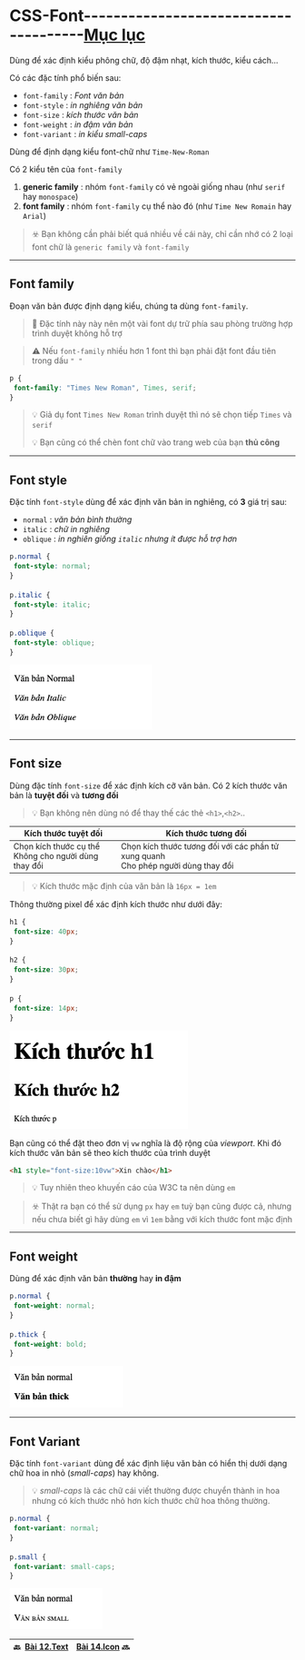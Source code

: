 # CSS-Font--------------------------------------[Mục lục](https://github.com/Zenfection/CSS)

Dùng để xác định kiểu phông chữ, độ đậm nhạt, kích thước, kiểu cách...

Có các đặc tính phổ biến sau:

- `font-family` : *Font văn bản*
- `font-style` : *in nghiêng văn bản*
- `font-size` : *kích thước văn bản*
- `font-weight` : *in đậm  văn bản*
- `font-variant` : *in kiểu small-caps*

Dùng để định dạng kiểu font-chữ như `Time-New-Roman`

Có 2 kiểu tên của `font-family`

1. **generic family** : nhóm `font-family` có vẻ ngoài giống nhau (như `serif` hay `monospace`)
2. **font family** : nhóm `font-family` cụ thể nào đó (như `Time New Romain` hay `Arial`)

> ☣️ Bạn không cần phải biết quá nhiều về cái này, chỉ cần nhớ có 2 loại font chữ là `generic family` và `font-family`

---

## Font family

Đoạn văn bản được định dạng kiểu, chúng ta dùng `font-family`. 

> 💊  Đặc tính này này nên một vài font dự trữ phía sau phòng trường hợp trình duyệt không hỗ trợ

> ⚠️ Nếu `font-family` nhiều hơn 1 font thì bạn phải đặt font đầu tiên trong dấu `" "`

```css
p {
 font-family: "Times New Roman", Times, serif;
}
```

> 💡 Giả dụ font `Times New Roman` trình duyệt thì nó sẽ chọn tiếp `Times` và `serif`
> 
> 💡 Bạn cũng có thể chèn font chữ vào trang web của bạn **thủ công**

---

## Font style

Đặc tính `font-style` dùng để xác định văn bản in nghiêng, có **3** giá trị sau:

- `normal` : *văn bản bình thường*
- `italic` : *chữ in nghiêng*
- `oblique` : *in nghiên giống `italic` nhưng ít được hỗ trợ hơn*

```css
p.normal {
 font-style: normal;
}

p.italic {
 font-style: italic;
}

p.oblique {
 font-style: oblique;
}
```

![Ảnh chụp Màn hình 2021-01-07 lúc 12.47.58.png](https://raw.githubusercontent.com/Zenfection/Image/master/2021/01/07-12-48-02-A%CC%89nh%20chu%CC%A3p%20Ma%CC%80n%20hi%CC%80nh%202021-01-07%20lu%CC%81c%2012.47.58.png)

---

## Font size

Dùng đặc tính `font-size` để xác định kích cỡ văn bản. Có 2 kích thước văn bản là **tuyệt đối** và **tương đối**

> 💡 Bạn không nên dùng nó để thay thế các thẻ `<h1>`,`<h2>`.. 

| Kích thước tuyệt đối                                    | Kích thước tương đối                                                                 |
| ------------------------------------------------------- | ------------------------------------------------------------------------------------ |
| Chọn kích thước cụ thể<br>Không cho người dùng thay đổi | Chọn kích thước tương đối với các phần tử xung quanh<br>Cho phép người dùng thay đổi |

> 💡 Kích thước mặc định của văn bản là `16px = 1em`

Thông thường pixel để xác định kích thước như dưới đây:

```css
h1 {
 font-size: 40px;
}

h2 {
 font-size: 30px;
}

p {
 font-size: 14px;
}
```

![Ảnh chụp Màn hình 2021-01-07 lúc 12.53.50.png](https://raw.githubusercontent.com/Zenfection/Image/master/2021/01/07-12-53-55-A%CC%89nh%20chu%CC%A3p%20Ma%CC%80n%20hi%CC%80nh%202021-01-07%20lu%CC%81c%2012.53.50.png)

Bạn cũng có thể đặt theo đơn vị `vw` nghĩa là độ rộng của *viewport*. Khi đó kích thước văn bản sẽ theo kích thước của trình duyệt

```html
<h1 style="font-size:10vw">Xin chào</h1>
```

> 💡 Tuy nhiên theo khuyến cáo của W3C ta nên dùng `em`

> ☣️ Thật ra bạn có thể sử dụng `px` hay `em` tuỳ bạn cũng được cả, nhưng nếu chưa biết gì hãy dùng `em` vì `1em` bằng với kích thước font mặc định

---

## Font weight

Dùng để xác định văn bản **thường** hay **in đậm**

```css
p.normal {
 font-weight: normal;
}

p.thick {
 font-weight: bold;
}
```

![Ảnh chụp Màn hình 2021-01-07 lúc 12.57.18.png](https://raw.githubusercontent.com/Zenfection/Image/master/2021/01/07-12-57-25-A%CC%89nh%20chu%CC%A3p%20Ma%CC%80n%20hi%CC%80nh%202021-01-07%20lu%CC%81c%2012.57.18.png)

---

## Font Variant

Đặc tính `font-variant` dùng để xác định liệu văn bản có hiển thị dưới dạng chữ hoa in nhỏ (*small-caps*) hay không.

> 💡 *small-caps* là các chữ cái viết thường được chuyển thành in hoa nhưng có kích thước nhỏ hơn kích thước chữ hoa thông thường.

```css
p.normal {
 font-variant: normal;
}

p.small {
 font-variant: small-caps;
}
```

![Ảnh chụp Màn hình 2021-01-07 lúc 13.03.13.png](https://raw.githubusercontent.com/Zenfection/Image/master/2021/01/07-13-03-22-A%CC%89nh%20chu%CC%A3p%20Ma%CC%80n%20hi%CC%80nh%202021-01-07%20lu%CC%81c%2013.03.13.png)

| 🔙  [Bài 12.Text](https://github.com/Zenfection/CSS/blob/master/BasicCSS/12.Text.md) | [Bài 14.Icon](https://github.com/Zenfection/CSS/blob/master/BasicCSS/14.Icon.md) 🔜 |
| ------------------------------------------------------------------------------------ | ----------------------------------------------------------------------------------- |